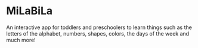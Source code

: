 # MiLaBiLa

An interactive app for toddlers and preschoolers to learn things such as the letters of the alphabet, numbers, shapes, colors, the days of the week and much more!

